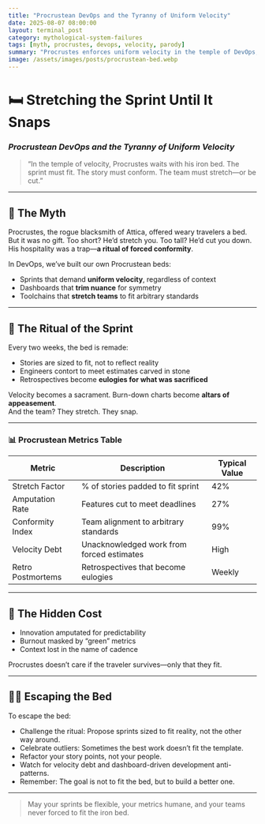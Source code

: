 ```yaml
---
title: "Procrustean DevOps and the Tyranny of Uniform Velocity"
date: 2025-08-07 08:00:00
layout: terminal_post
category: mythological-system-failures
tags: [myth, procrustes, devops, velocity, parody]
summary: "Procrustes enforces uniform velocity in the temple of DevOps, stretching or cutting teams to fit the iron bed of the sprint."
image: /assets/images/posts/procrustean-bed.webp
---
```

# 🛏️ Stretching the Sprint Until It Snaps  
### *Procrustean DevOps and the Tyranny of Uniform Velocity*

> “In the temple of velocity, Procrustes waits with his iron bed. The sprint must fit. The story must conform. The team must stretch—or be cut.”

---

## 🧠 The Myth

Procrustes, the rogue blacksmith of Attica, offered weary travelers a bed. But it was no gift. Too short? He’d stretch you. Too tall? He’d cut you down. His hospitality was a trap—**a ritual of forced conformity**.

In DevOps, we’ve built our own Procrustean beds:

- Sprints that demand **uniform velocity**, regardless of context  
- Dashboards that **trim nuance** for symmetry  
- Toolchains that **stretch teams** to fit arbitrary standards  

---

## 🔧 The Ritual of the Sprint

Every two weeks, the bed is remade:

- Stories are sized to fit, not to reflect reality  
- Engineers contort to meet estimates carved in stone  
- Retrospectives become **eulogies for what was sacrificed**  

Velocity becomes a sacrament. Burn-down charts become **altars of appeasement**.  
And the team? They stretch. They snap.

---

### 📊 Procrustean Metrics Table

| Metric             | Description                                 | Typical Value |
|--------------------|---------------------------------------------|--------------|
| Stretch Factor     | % of stories padded to fit sprint            | 42%          |
| Amputation Rate    | Features cut to meet deadlines               | 27%          |
| Conformity Index   | Team alignment to arbitrary standards        | 99%          |
| Velocity Debt      | Unacknowledged work from forced estimates    | High         |
| Retro Postmortems  | Retrospectives that become eulogies          | Weekly       |

---

## 🐍 The Hidden Cost

- Innovation amputated for predictability  
- Burnout masked by “green” metrics  
- Context lost in the name of cadence  

Procrustes doesn’t care if the traveler survives—only that they fit.

---

## 🏃‍♂️ Escaping the Bed

To escape the bed:

- Challenge the ritual: Propose sprints sized to fit reality, not the other way around.
- Celebrate outliers: Sometimes the best work doesn’t fit the template.
- Refactor your story points, not your people.
- Watch for velocity debt and dashboard-driven development anti-patterns.
- Remember: The goal is not to fit the bed, but to build a better one.

---

> May your sprints be flexible, your metrics humane, and your teams never forced to fit the iron bed.
